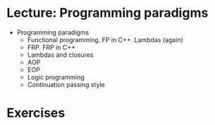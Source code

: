 # Lecture: Programming paradigms


- Programming paradigms
    - Functional programming. FP in C++. Lambdas (again)
    - FRP. FRP in C++
    - Lambdas and closures
    - AOP
    - EOP
    - Logic programming
    - Continuation passing style


# Exercises
